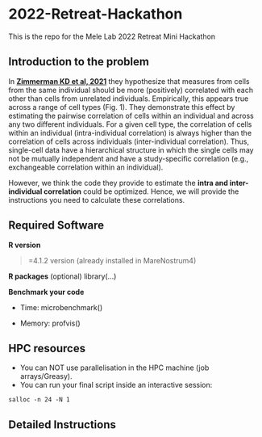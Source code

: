 # 2022-Retreat-Hackathon


 This is the repo for the Mele Lab 2022 Retreat Mini Hackathon
 
## Introduction to the problem
In **[Zimmerman KD et al, 2021]([url](https://www.nature.com/articles/s41467-021-21038-1))** they hypothesize that measures from cells from the same individual should be more (positively) correlated with each other than cells from unrelated individuals. Empirically, this appears true across a range of cell types (Fig. 1). They demonstrate this effect by estimating the pairwise correlation of cells within an individual and across any two different individuals. For a given cell type, the correlation of cells within an individual (intra-individual correlation) is always higher than the correlation of cells across individuals (inter-individual correlation). Thus, single-cell data have a hierarchical structure in which the single cells may not be mutually independent and have a study-specific correlation (e.g., exchangeable correlation within an individual).

However, we think the code they provide to estimate the **intra and inter-individual correlation** could be optimized. Hence, we will provide the instructions you need to calculate these correlations.

## Required Software
**R version** 
>=4.1.2 version (already installed in MareNostrum4)

**R packages** (optional)
library(...)

**Benchmark your code**
* Time:
microbenchmark()

* Memory:
profvis()

## HPC resources
- You can NOT use parallelisation in the HPC machine (job arrays/Greasy).
- You can run your final script inside an interactive session:
```
salloc -n 24 -N 1
```

## Detailed Instructions
